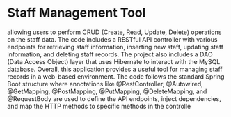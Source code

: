 # Staff Management Tool
allowing users to perform CRUD (Create, Read, Update, Delete) operations on the staff data. The code includes a RESTful API controller with various endpoints for retrieving staff information, inserting new staff, updating staff information, and deleting staff records. The project also includes a DAO (Data Access Object) layer that uses Hibernate to interact with the MySQL database. Overall, this application provides a useful tool for managing staff records in a web-based environment.
The code follows the standard Spring Boot structure where annotations like @RestController, @Autowired, @GetMapping, @PostMapping, @PutMapping, @DeleteMapping, and @RequestBody are used to define the API endpoints, inject dependencies, and map the HTTP methods to specific methods in the controlle
